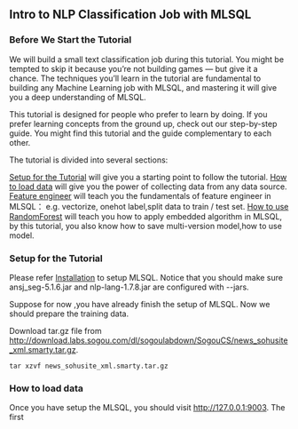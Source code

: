 ## Intro to NLP Classification Job with MLSQL

### Before We Start the Tutorial

We will build a small text classification job during this tutorial. You might be tempted to skip it because you’re not building games — but give it a chance.
The techniques you’ll learn in the tutorial are fundamental to building any Machine Learning job with MLSQL,
and mastering it will give you a deep understanding of MLSQL.

This tutorial is designed for people who prefer to learn by doing.
If you prefer learning concepts from the ground up, check out our step-by-step guide.
You might find this tutorial and the guide complementary to each other.


The tutorial is divided into several sections:

[Setup for the Tutorial]() will give you a starting point to follow the tutorial.
[How to load data]() will give you the power of collecting data from any data source.
[Feature engineer]() will teach you the fundamentals of feature engineer in MLSQL： e.g. vectorize, onehot label,split data to train / test set.
[How to use RandomForest]() will teach you how to apply embedded algorithm in MLSQL, by this tutorial, you also know how to save multi-version model,how to use model.


### Setup for the Tutorial

Please refer [Installation](https://github.com/allwefantasy/streamingpro/blob/master/docs/docv2/getting_started/installation.md) to setup MLSQL.
Notice that you should make sure ansj_seg-5.1.6.jar and nlp-lang-1.7.8.jar are configured with --jars.

Suppose for now ,you have already finish the setup of MLSQL. Now we should prepare the training data.

Download tar.gz file from  http://download.labs.sogou.com/dl/sogoulabdown/SogouCS/news_sohusite_xml.smarty.tar.gz.

```
tar xzvf news_sohusite_xml.smarty.tar.gz
```

### How to load data

Once you have setup the MLSQL, you should visit http://127.0.0.1:9003. The first